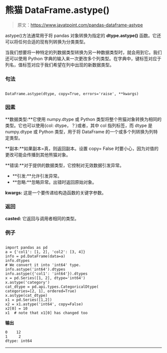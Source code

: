 # 熊猫 DataFrame.astype()

> 原文：<https://www.javatpoint.com/pandas-dataframe-astype>

astype()方法通常用于将 pandas 对象转换为指定的 **dtype.astype()** 函数。它还可以将任何合适的现有列转换为分类类型。

当我们想要将一种特定的列数据类型转换为另一种数据类型时，就会用到它。我们还可以使用 Python 字典的输入来一次更改多个列类型。在字典中，键标签对应于列名，值标签对应于我们希望在列中出现的新数据类型。

### 句法

```

DataFrame.astype(dtype, copy=True, errors='raise', **kwargs)

```

### 因素

**数据类型:**它使用 numpy.dtype 或 Python 类型将整个熊猫对象转换为相同的类型。它也可以使用{col: dtype，？}或者，其中 col 指列标签，而 dtype 是 numpy.dtype 或 Python 类型，用于将 DataFrame 的一个或多个列转换为列特定类型。

**副本:**如果副本=真，则返回副本。设置 copy= False 时要小心，因为对值的更改可能会传播到其他熊猫对象。

**错误:**对于提供的数据类型，它控制对无效数据引发异常。

*   **引发:**允许引发异常。
*   **忽略:**忽略异常。出错时返回原始对象。

**kwargs:** 这是一个要传递给构造函数的关键字参数。

### 返回

**casted:** 它返回与调用者相同的类型。

### 例子

```

import pandas as pd
a = {'col1': [1, 2], 'col2': [3, 4]}
info = pd.DataFrame(data=a)
info.dtypes
# We convert it into 'int64' type.
info.astype('int64').dtypes
info.astype({'col1': 'int64'}).dtypes
x = pd.Series([1, 2], dtype='int64')
x.astype('category')
cat_dtype = pd.api.types.CategoricalDtype(
categories=[2, 1], ordered=True)
x.astype(cat_dtype)
x1 = pd.Series([1,2])
x2 = x1.astype('int64', copy=False)
x2[0] = 10
x1  # note that x1[0] has changed too

```

**输出**

```
0    12
1     2
dtype: int64

```

* * *